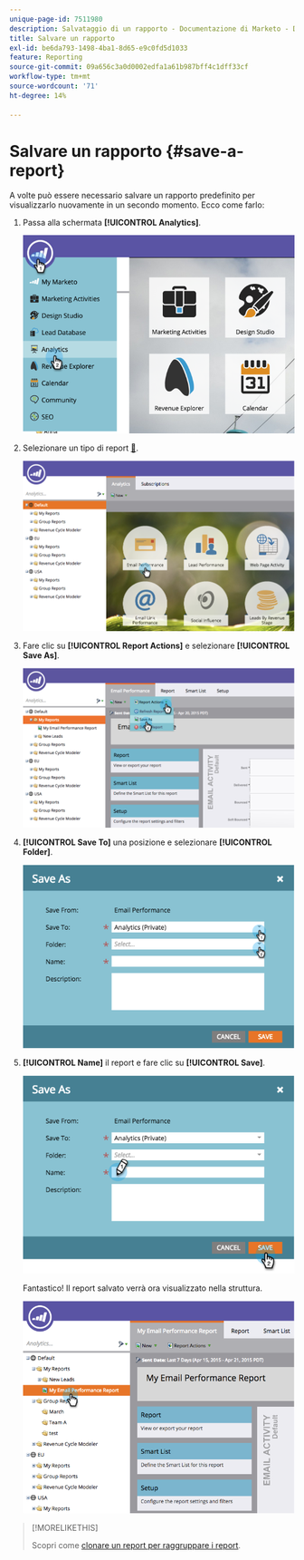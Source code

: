 ```yaml
---
unique-page-id: 7511980
description: Salvataggio di un rapporto - Documentazione di Marketo - Documentazione del prodotto
title: Salvare un rapporto
exl-id: be6da793-1498-4ba1-8d65-e9c0fd5d1033
feature: Reporting
source-git-commit: 09a656c3a0d0002edfa1a61b987bff4c1dff33cf
workflow-type: tm+mt
source-wordcount: '71'
ht-degree: 14%

---
```


# Salvare un rapporto {#save-a-report}

A volte può essere necessario salvare un rapporto predefinito per visualizzarlo nuovamente in un secondo momento. Ecco come farlo:

1. Passa alla schermata **[!UICONTROL Analytics]**.

   ![](assets/image2015-4-30-11-3a50-3a5.png)

1. Selezionare un tipo di report [&#128279;](/help/marketo/product-docs/reporting/basic-reporting/report-types/report-type-overview.md).

   ![](assets/image2015-4-20-16-3a57-3a42.png)

1. Fare clic su **[!UICONTROL Report Actions]** e selezionare **[!UICONTROL Save As]**.

   ![](assets/image2015-4-20-17-3a4-3a11.png)

1. **[!UICONTROL Save To]** una posizione e selezionare **[!UICONTROL Folder]**.

   ![](assets/image2015-4-20-17-3a33-3a25.png)

1. **[!UICONTROL Name]** il report e fare clic su **[!UICONTROL Save]**.

   ![](assets/image2015-4-20-17-3a34-3a57.png)

   Fantastico! Il report salvato verrà ora visualizzato nella struttura.

   ![](assets/image2015-4-21-11-3a12-3a40.png)

>[!MORELIKETHIS]
>
>Scopri come [clonare un report per raggruppare i report](/help/marketo/product-docs/reporting/basic-reporting/report-activity/clone-a-report-to-group-reports.md).
